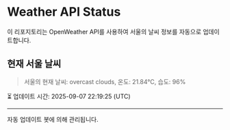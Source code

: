 
# Weather API Status

이 리포지토리는 OpenWeather API를 사용하여 서울의 날씨 정보를 자동으로 업데이트합니다.

## 현재 서울 날씨
> 서울의 현재 날씨: overcast clouds, 온도: 21.84°C, 습도: 96%

⏳ 업데이트 시간: 2025-09-07 22:19:25 (UTC)

---
자동 업데이트 봇에 의해 관리됩니다.
